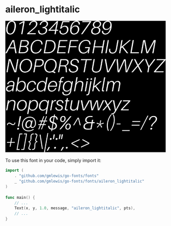 # aileron_lightitalic

![aileron_lightitalic](aileron_lightitalic.png)

To use this font in your code, simply import it:

```go
import (
	. "github.com/gmlewis/go-fonts/fonts"
	_ "github.com/gmlewis/go-fonts/fonts/aileron_lightitalic"
)

func main() {
	// ...
	Text(x, y, 1.0, message, "aileron_lightitalic", pts),
	// ...
}
```
